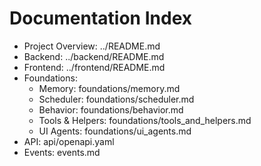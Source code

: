 # Documentation Index
- Project Overview: ../README.md
- Backend: ../backend/README.md
- Frontend: ../frontend/README.md
- Foundations:
  - Memory: foundations/memory.md
  - Scheduler: foundations/scheduler.md
  - Behavior: foundations/behavior.md
  - Tools & Helpers: foundations/tools_and_helpers.md
  - UI Agents: foundations/ui_agents.md
- API: api/openapi.yaml
- Events: events.md

